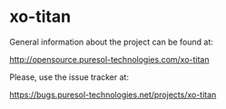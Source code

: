 xo-titan
========

General information about the project can be found at:      

http://opensource.puresol-technologies.com/xo-titan
    
Please, use the issue tracker at:

https://bugs.puresol-technologies.net/projects/xo-titan
